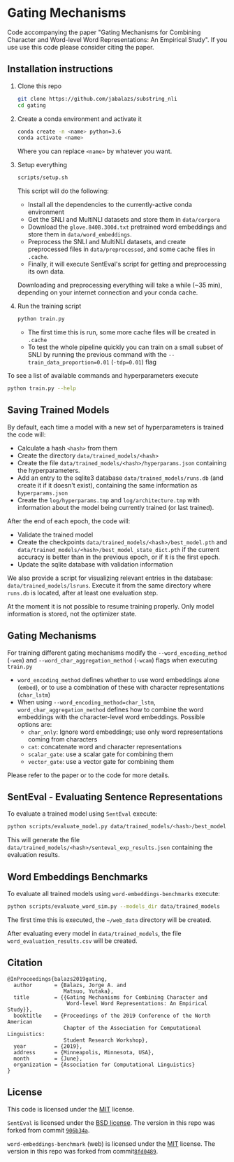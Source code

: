 
# Gating Mechanisms

Code accompanying the paper "Gating Mechanisms for Combining Character and
Word-level Word Representations: An Empirical Study". If you use use this code
please consider citing the paper.


## Installation instructions

1. Clone this repo                                                                                                           

   ```bash
   git clone https://github.com/jabalazs/substring_nli
   cd gating
   ```

2. Create a conda environment and activate it

   ```bash
   conda create -n <name> python=3.6
   conda activate <name>
   ```

   Where you can replace `<name>` by whatever you want.

2. Setup everything
   ```bash
   scripts/setup.sh
   ```
   This script will do the following:
   * Install all the dependencies to the currently-active conda environment
   * Get the SNLI and MultiNLI datasets and store them in `data/corpora`
   * Download the `glove.840B.300d.txt` pretrained word embeddings and store them
     in `data/word_embeddings`.
   * Preprocess the SNLI and MultiNLI datasets, and create preprocessed files in
     `data/preprocessed`, and some cache files in `.cache`.
   * Finally, it will execute SentEval's script for getting and
     preprocessing its own data.

   Downloading and preprocessing everything will take a while (~35 min),
   depending on your internet connection and your conda cache.

3. Run the training script

   ```bash
   python train.py
   ```

   * The first time this is run, some more cache files will be created in `.cache`
   * To test the whole pipeline quickly you can train on a small subset of SNLI
     by running the previous command with the `--train_data_proportion=0.01`
     (`-tdp=0.01`) flag 

To see a list of available commands and hyperparameters execute

```bash
python train.py --help
```

## Saving Trained Models

By default, each time a model with a new set of hyperparameters is trained the
code will:
* Calculate a hash `<hash>` from them
* Create the directory `data/trained_models/<hash>`
* Create the file `data/trained_models/<hash>/hyperparams.json` containing the
hyperparameters.
* Add an entry to the sqlite3 database `data/trained_models/runs.db` (and create
  it if it doesn't exist), containing the same information as `hyperparams.json`
* Create the `log/hyperparams.tmp` and `log/architecture.tmp` with information
  about the model being currently trained (or last trained).

After the end of each epoch, the code will:
* Validate the trained model
* Create the checkpoints `data/trained_models/<hash>/best_model.pth` and
  `data/trained_models/<hash>/best_model_state_dict.pth` if the current accuracy
  is better than in the previous epoch, or if it is the first epoch.
* Update the sqlite database with validation information

We also provide a script for visualizing relevant entries in the database:
`data/trained_models/lsruns`. Execute it from the same directory where `runs.db`
is located, after at least one evaluation step.

At the moment it is not possible to resume training properly. Only
model information is stored, not the optimizer state.

## Gating Mechanisms

For training different gating mechanisms modify the `--word_encoding_method`
(`-wem`) and `--word_char_aggregation_method` (`-wcam`) flags when executing
`train.py`

* `word_encoding_method` defines whether to use word embeddings alone (`embed`),
  or to use a combination of these with character representations (`char_lstm`)
* When using `--word_encoding_method=char_lstm`, `word_char_aggregation_method`
  defines how to combine the word embeddings with the character-level word
  embeddings. Possible options are:
  - `char_only`: Ignore word embeddings; use only word representations coming
    from characters
  - `cat`: concatenate word and character representations
  - `scalar_gate`: use a scalar gate for combining them
  - `vector_gate`: use a vector gate for combining them

Please refer to the paper or to the code for more details.

## SentEval - Evaluating Sentence Representations

To evaluate a trained model using `SentEval` execute:

```bash
python scripts/evaluate_model.py data/trained_models/<hash>/best_model.pth
```

This will generate the file `data/trained_models/<hash>/senteval_exp_results.json`
containing the evaluation results.

## Word Embeddings Benchmarks

To evaluate all trained models using `word-embeddings-benchmarks` execute:

```bash
python scripts/evaluate_word_sim.py --models_dir data/trained_models
```

The first time this is executed, the `~/web_data` directory will be created.

After evaluating every model in `data/trained_models`, the file
`word_evaluation_results.csv` will be created.



## Citation
```
@InProceedings{balazs2019gating,
  author       = {Balazs, Jorge A. and 
                  Matsuo, Yutaka},
  title        = {{Gating Mechanisms for Combining Character and
                   Word-level Word Representations: An Empirical Study}},
  booktitle    = {Proceedings of the 2019 Conference of the North American
                  Chapter of the Association for Computational Linguistics:
                  Student Research Workshop},
  year         = {2019},
  address      = {Minneapolis, Minnesota, USA},
  month        = {June},
  organization = {Association for Computational Linguistics}
}
```

## License

This code is licensed under the [MIT](LICENSE) license.

`SentEval` is licensed under the [BSD license](SentEval/LICENSE). The version in
this repo was forked from commit
[`906b34a`](https://github.com/facebookresearch/SentEval/tree/906b34ae5ffbe17a6970947d5dd5e500ff6daf59).

`word-embeddings-benchmark` (web) is licensed under the
[MIT](substring_nli/third_party/web/LICENSE) license. The version
in this repo was forked from
commit[`8fd0489`](https://github.com/kudkudak/word-embeddings-benchmarks/commit/8fd04891a92d313cc3b6956a43f25c9e44022e0e).
